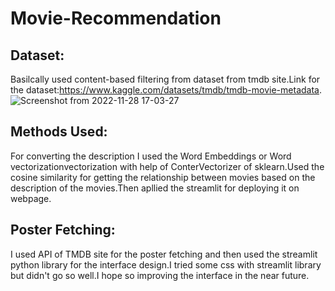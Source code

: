 # Movie-Recommendation
## Dataset:
Basilcally used content-based filtering from dataset from tmdb site.Link for the dataset:https://www.kaggle.com/datasets/tmdb/tmdb-movie-metadata.
![Screenshot from 2022-11-28 17-03-27](https://user-images.githubusercontent.com/96677478/204267831-cd2548ce-4373-465c-8c0b-f790a4c9589b.png)

## Methods Used:
For converting the description I used the Word Embeddings or Word vectorizationvectorization with help of ConterVectorizer of sklearn.Used the cosine similarity for getting the relationship between movies based on the description of the movies.Then apllied the streamlit for deploying it on webpage.
## Poster Fetching:
I used API of TMDB site for the poster fetching and then used the streamlit python library for the interface design.I tried some css with streamlit library but didn't go so well.I hope so improving the interface in the near future.
 
